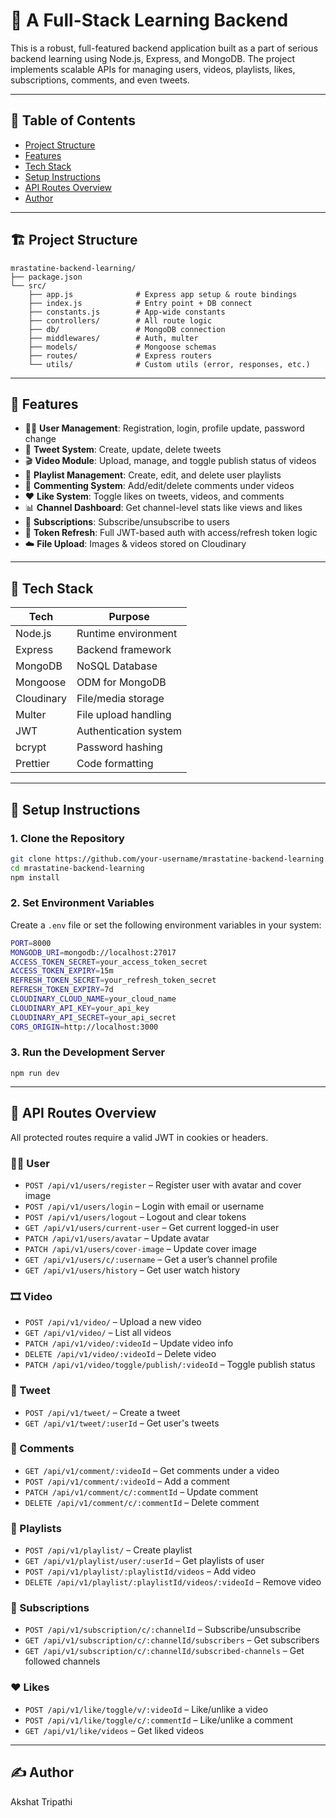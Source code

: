 # 🧠 A Full-Stack Learning Backend

This is a robust, full-featured backend application built as a part of serious backend learning using Node.js, Express, and MongoDB. The project implements scalable APIs for managing users, videos, playlists, likes, subscriptions, comments, and even tweets.

---

## 📑 Table of Contents

- [Project Structure](#-project-structure)  
- [Features](#-features)  
- [Tech Stack](#-tech-stack)  
- [Setup Instructions](#-setup-instructions)  
- [API Routes Overview](#-api-routes-overview)  
- [Author](#-author)  

---

## 🏗️ Project Structure

```
mrastatine-backend-learning/
├── package.json
└── src/
    ├── app.js              # Express app setup & route bindings
    ├── index.js            # Entry point + DB connect
    ├── constants.js        # App-wide constants
    ├── controllers/        # All route logic
    ├── db/                 # MongoDB connection
    ├── middlewares/        # Auth, multer
    ├── models/             # Mongoose schemas
    ├── routes/             # Express routers
    └── utils/              # Custom utils (error, responses, etc.)
```

---

## 🚀 Features

- 🧑‍🎓 **User Management**: Registration, login, profile update, password change  
- 🧵 **Tweet System**: Create, update, delete tweets  
- 🎬 **Video Module**: Upload, manage, and toggle publish status of videos  
- 🎥 **Playlist Management**: Create, edit, and delete user playlists  
- 💬 **Commenting System**: Add/edit/delete comments under videos  
- ❤️ **Like System**: Toggle likes on tweets, videos, and comments  
- 📊 **Channel Dashboard**: Get channel-level stats like views and likes  
- 🔔 **Subscriptions**: Subscribe/unsubscribe to users  
- 🔁 **Token Refresh**: Full JWT-based auth with access/refresh token logic  
- ☁️ **File Upload**: Images & videos stored on Cloudinary  

---

## 🧰 Tech Stack

| Tech       | Purpose               |
|------------|-----------------------|
| Node.js    | Runtime environment   |
| Express    | Backend framework     |
| MongoDB    | NoSQL Database        |
| Mongoose   | ODM for MongoDB       |
| Cloudinary | File/media storage    |
| Multer     | File upload handling  |
| JWT        | Authentication system |
| bcrypt     | Password hashing      |
| Prettier   | Code formatting       |

---

## 🔧 Setup Instructions

### 1. Clone the Repository

```bash
git clone https://github.com/your-username/mrastatine-backend-learning.git
cd mrastatine-backend-learning
npm install
```

### 2. Set Environment Variables

Create a `.env` file or set the following environment variables in your system:

```bash
PORT=8000
MONGODB_URI=mongodb://localhost:27017
ACCESS_TOKEN_SECRET=your_access_token_secret
ACCESS_TOKEN_EXPIRY=15m
REFRESH_TOKEN_SECRET=your_refresh_token_secret
REFRESH_TOKEN_EXPIRY=7d
CLOUDINARY_CLOUD_NAME=your_cloud_name
CLOUDINARY_API_KEY=your_api_key
CLOUDINARY_API_SECRET=your_api_secret
CORS_ORIGIN=http://localhost:3000
```

### 3. Run the Development Server

```
npm run dev
```

---

## 📡 API Routes Overview

All protected routes require a valid JWT in cookies or headers.

### 🧑‍💼 User

- `POST /api/v1/users/register` – Register user with avatar and cover image  
- `POST /api/v1/users/login` – Login with email or username  
- `POST /api/v1/users/logout` – Logout and clear tokens  
- `GET /api/v1/users/current-user` – Get current logged-in user  
- `PATCH /api/v1/users/avatar` – Update avatar  
- `PATCH /api/v1/users/cover-image` – Update cover image  
- `GET /api/v1/users/c/:username` – Get a user’s channel profile  
- `GET /api/v1/users/history` – Get user watch history  

### 🎞️ Video

- `POST /api/v1/video/` – Upload a new video  
- `GET /api/v1/video/` – List all videos  
- `PATCH /api/v1/video/:videoId` – Update video info  
- `DELETE /api/v1/video/:videoId` – Delete video  
- `PATCH /api/v1/video/toggle/publish/:videoId` – Toggle publish status  

### 📃 Tweet

- `POST /api/v1/tweet/` – Create a tweet  
- `GET /api/v1/tweet/:userId` – Get user's tweets  

### 💬 Comments

- `GET /api/v1/comment/:videoId` – Get comments under a video  
- `POST /api/v1/comment/:videoId` – Add a comment  
- `PATCH /api/v1/comment/c/:commentId` – Update comment  
- `DELETE /api/v1/comment/c/:commentId` – Delete comment  

### 🎼 Playlists

- `POST /api/v1/playlist/` – Create playlist  
- `GET /api/v1/playlist/user/:userId` – Get playlists of user  
- `POST /api/v1/playlist/:playlistId/videos` – Add video  
- `DELETE /api/v1/playlist/:playlistId/videos/:videoId` – Remove video  

### 🔔 Subscriptions

- `POST /api/v1/subscription/c/:channelId` – Subscribe/unsubscribe  
- `GET /api/v1/subscription/c/:channelId/subscribers` – Get subscribers  
- `GET /api/v1/subscription/c/:channelId/subscribed-channels` – Get followed channels  

### ❤️ Likes

- `POST /api/v1/like/toggle/v/:videoId` – Like/unlike a video  
- `POST /api/v1/like/toggle/c/:commentId` – Like/unlike a comment  
- `GET /api/v1/like/videos` – Get liked videos  

---

## ✍️ Author

Akshat Tripathi

